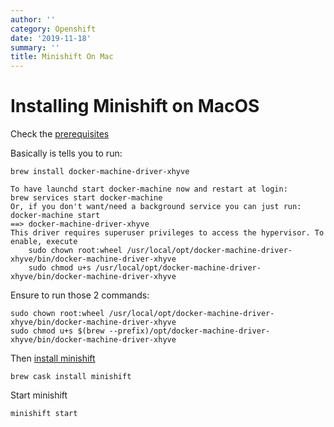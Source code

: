 ```yaml
---
author: ''
category: Openshift
date: '2019-11-18'
summary: ''
title: Minishift On Mac
---
```

# Installing Minishift on MacOS

Check the [prerequisites](https://docs.okd.io/latest/minishift/getting-started/setting-up-virtualization-environment.html#for-macos)

Basically is tells you to run:

    brew install docker-machine-driver-xhyve
    
    To have launchd start docker-machine now and restart at login:
    brew services start docker-machine
    Or, if you don't want/need a background service you can just run:
    docker-machine start
    ==> docker-machine-driver-xhyve
    This driver requires superuser privileges to access the hypervisor. To
    enable, execute
        sudo chown root:wheel /usr/local/opt/docker-machine-driver-xhyve/bin/docker-machine-driver-xhyve
        sudo chmod u+s /usr/local/opt/docker-machine-driver-xhyve/bin/docker-machine-driver-xhyve

Ensure to run those 2 commands:
    
    sudo chown root:wheel /usr/local/opt/docker-machine-driver-xhyve/bin/docker-machine-driver-xhyve
    sudo chmod u+s $(brew --prefix)/opt/docker-machine-driver-xhyve/bin/docker-machine-driver-xhyve

Then [install minishift](https://docs.okd.io/latest/minishift/getting-started/installing.html)

    brew cask install minishift

Start minishift

    minishift start
